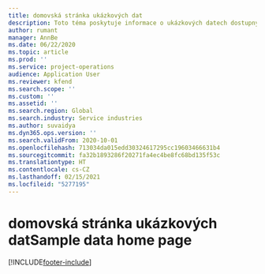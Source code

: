```yaml
---
title: domovská stránka ukázkových dat
description: Toto téma poskytuje informace o ukázkových datech dostupných pro Dynamics 365 Project Operations.
author: rumant
manager: AnnBe
ms.date: 06/22/2020
ms.topic: article
ms.prod: ''
ms.service: project-operations
audience: Application User
ms.reviewer: kfend
ms.search.scope: ''
ms.custom: ''
ms.assetid: ''
ms.search.region: Global
ms.search.industry: Service industries
ms.author: suvaidya
ms.dyn365.ops.version: ''
ms.search.validFrom: 2020-10-01
ms.openlocfilehash: 713034da015edd30324617295cc19603466631b4
ms.sourcegitcommit: fa32b1893286f20271fa4ec4be8fc68bd135f53c
ms.translationtype: HT
ms.contentlocale: cs-CZ
ms.lasthandoff: 02/15/2021
ms.locfileid: "5277195"
---
```

# <a name="sample-data-home-page"></a><span data-ttu-id="a1317-103">domovská stránka ukázkových dat</span><span class="sxs-lookup"><span data-stu-id="a1317-103">Sample data home page</span></span>


[!INCLUDE[footer-include](../includes/footer-banner.md)]